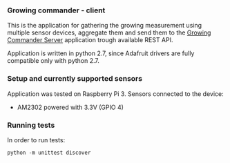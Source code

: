 ### Growing commander - client

This is the application for gathering the growing measurement using multiple sensor devices, 
aggregate them and send them to the [Growing Commander Server](https://github.com/mjarosie/growing-commander-server)
application trough available REST API.

Application is written in python 2.7, since Adafruit drivers are fully compatible only with python 2.7.

### Setup and currently supported sensors

Application was tested on Raspberry Pi 3. Sensors connected to the device:

- AM2302 powered with 3.3V (GPIO 4)

### Running tests

In order to run tests:

``` python -m unittest discover ```

